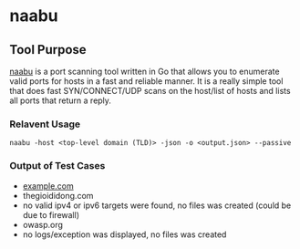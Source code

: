 # naabu

## Tool Purpose
[naabu](https://github.com/projectdiscovery/naabu) is a port scanning tool written in Go that allows you to enumerate valid ports for hosts in a fast and reliable manner. It is a really simple tool that does fast SYN/CONNECT/UDP scans on the host/list of hosts and lists all ports that return a reply.

### Relavent Usage
```
naabu -host <top-level domain (TLD)> -json -o <output.json> --passive
```

### Output of Test Cases
- [example.com](example.com_naabu.json)
- thegioididong.com 
 - no valid ipv4 or ipv6 targets were found, no files was created (could be due to firewall)
- owasp.org
 - no logs/exception was displayed, no files was created 